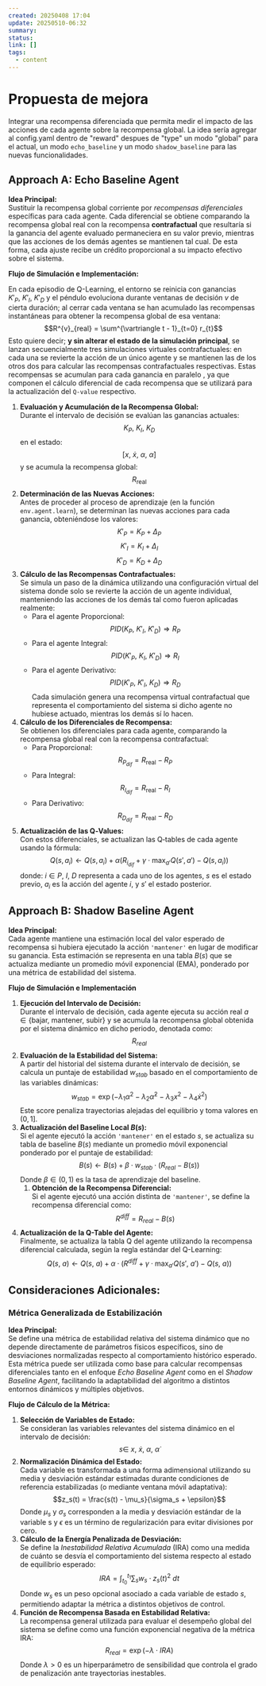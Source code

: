 ```yaml
---
created: 20250408 17:04
update: 20250510-06:32
summary: 
status: 
link: []
tags:
  - content
---
```

# Propuesta de mejora

Integrar una recompensa diferenciada que permita medir el impacto de las acciones de cada agente sobre la recompensa global. La idea sería agregar al config.yaml dentro de "reward" despues de "type" un modo "global" para el actual, un modo ``echo_baseline`` y un modo ``shadow_baseline`` para las nuevas funcionalidades. 

## Approach A: Echo Baseline Agent

**Idea Principal:**  
Sustituir la recompensa global corriente por _recompensas diferenciales_ específicas para cada agente. Cada diferencial se obtiene comparando la recompensa global real con la recompensa **contrafactual** que resultaría si la ganancia del agente evaluado permaneciera en su valor previo, mientras que las acciones de los demás agentes se mantienen tal cual. De esta forma, cada ajuste recibe un crédito proporcional a su impacto efectivo sobre el sistema.

**Flujo de Simulación e Implementación:**

En cada episodio de Q-Learning, el entorno se reinicia con ganancias $K'_P,\ K'_I,\ K'_D$ y el péndulo evoluciona durante ventanas de decisión $v$ de cierta duración; al cerrar cada ventana se han acumulado las recompensas instantáneas para obtener la recompensa global de esa ventana:
$$R^{v}_{real} = \sum^{\vartriangle t - 1}_{t=0} r_{t}$$
Esto quiere decir; **y sin alterar el estado de la simulación principal**, se lanzan secuencialmente tres simulaciones virtuales contrafactuales: en cada una se revierte la acción de un único agente y se mantienen las de los otros dos para calcular las recompensas contrafactuales respectivas. Estas recompensas se acumulan para cada ganancia en paralelo , ya que componen el cálculo diferencial de cada recompensa que se utilizará para la actualización del `Q-value` respectivo.

1. **Evaluación y Acumulación de la Recompensa Global:**  
    Durante el intervalo de decisión se evalúan las ganancias actuales:
    $$K_P,\ K_I,\ K_D$$
    en el estado:
    $$[x,\ \dot{x}, \ \alpha,\ \dot{\alpha}]$$
    y se acumula la recompensa global:
    $$R_{\text{real}}$$
2. **Determinación de las Nuevas Acciones:**  
    Antes de proceder al proceso de aprendizaje (en la función `env.agent.learn`), se determinan las nuevas acciones para cada ganancia, obteniéndose los valores:
    $$K'_P = K_P + \Delta_P$$$$K'_I = K_I + \Delta_I$$$$K'_D = K_D + \Delta_D$$
3. **Cálculo de las Recompensas Contrafactuales:**  
    Se simula un paso de la dinámica utilizando una configuración virtual del sistema donde solo se revierte la acción de un agente individual, manteniendo las acciones de los demás tal como fueron aplicadas realmente:
    - Para el agente Proporcional:
        $$PID(K_P,\ K'_I,\ K'_D) \Rightarrow R_P$$
    - Para el agente Integral:
        $$PID(K'_P,\ K_I,\ K'_D) \Rightarrow R_I$$
    - Para el agente Derivativo:
        $$PID(K'_P,\ K'_I,\ K_D) \Rightarrow R_D$$
    Cada simulación genera una recompensa virtual contrafactual que representa el comportamiento del sistema si dicho agente no hubiese actuado, mientras los demás sí lo hacen.
4. **Cálculo de los Diferenciales de Recompensa:**  
    Se obtienen los diferenciales para cada agente, comparando la recompensa global real con la recompensa contrafactual:
    - Para Proporcional:
        $$R_{P_{dif}} = R_{\text{real}} - R_P$$
    - Para Integral:
        $$R_{I_{dif}} = R_{\text{real}} - R_I$$
    - Para Derivativo:
        $$R_{D_{dif}} = R_{\text{real}} - R_D$$
5. **Actualización de las Q‑Values:**  
    Con estos diferenciales, se actualizan las Q‑tables de cada agente usando la fórmula:
    $$Q(s, a_i) \leftarrow Q(s, a_i) + \alpha \left( R_{i_{dif}} + \gamma \cdot \max_{a'} Q(s', a') - Q(s, a_i) \right)$$
    donde: $i \in {P,\ I,\ D}$ representa a cada uno de los agentes, $s$ es el estado previo, $a_i$ es la acción del agente $i$, y $s'$ el estado posterior.

## Approach B: Shadow Baseline Agent

**Idea Principal:**  
Cada agente mantiene una estimación local del valor esperado de recompensa si hubiera ejecutado la acción `'mantener'` en lugar de modificar su ganancia. Esta estimación se representa en una tabla $B(s)$ que se actualiza mediante un promedio móvil exponencial (EMA), ponderado por una métrica de estabilidad del sistema. 

**Flujo de Simulación e Implementación**

1. **Ejecución del Intervalo de Decisión:**  
    Durante el intervalo de decisión, cada agente ejecuta su acción real  $a \in \{\text{bajar},\ \text{mantener},\ \text{subir}\}$ y se acumula la recompensa global obtenida por el sistema dinámico en dicho periodo, denotada como:
    $$ R_{real}$$
2. **Evaluación de la Estabilidad del Sistema:**  
    A partir del historial del sistema durante el intervalo de decisión, se calcula un puntaje de estabilidad $w_{stab}$ basado en el comportamiento de las variables dinámicas:
    $$ w_{stab} = \exp( - \lambda_1 \alpha^2 - \lambda_2 \dot{\alpha}^2 - \lambda_3 x^2 - \lambda_4 \dot{x}^2)$$
    Este score penaliza trayectorias alejadas del equilibrio y toma valores en $(0, 1]$.
3. **Actualización del Baseline Local $B(s)$:**  
    Si el agente ejecutó la acción `'mantener'` en el estado $s$, se actualiza su tabla de baseline $B(s)$ mediante un promedio móvil exponencial ponderado por el puntaje de estabilidad:
    $$ B(s) \leftarrow B(s) + \beta \cdot w_{stab} \cdot ( R_{real} - B(s))$$
    Donde $\beta \in (0, 1)$ es la tasa de aprendizaje del baseline.
	1. **Obtención de la Recompensa Diferencial:**  
	    Si el agente ejecutó una acción distinta de `'mantener'`, se define la recompensa diferencial como:
	    $$ R^{diff} = R_{real} - B(s)$$
4. **Actualización de la Q-Table del Agente:**  
    Finalmente, se actualiza la tabla Q del agente utilizando la recompensa diferencial calculada, según la regla estándar del Q-Learning:
    $$ Q(s,\ a) \leftarrow Q(s,\ a) + \alpha \cdot ( R^{diff} + \gamma \cdot \max_{a'} Q(s',\ a') - Q(s,\ a))$$



## Consideraciones Adicionales: 

### Métrica Generalizada de Estabilización

**Idea Principal:**  
Se define una métrica de estabilidad relativa del sistema dinámico que no depende directamente de parámetros físicos específicos, sino de desviaciones normalizadas respecto al comportamiento histórico esperado. Esta métrica puede ser utilizada como base para calcular recompensas diferenciales tanto en el enfoque _Echo Baseline Agent_ como en el _Shadow Baseline Agent_, facilitando la adaptabilidad del algoritmo a distintos entornos dinámicos y múltiples objetivos.

**Flujo de Cálculo de la Métrica:**

1. **Selección de Variables de Estado:**  
    Se consideran las variables relevantes del sistema dinámico en el intervalo de decisión:
    $$s \in \ {x,\ \dot{x},\ \alpha,\ \dot{\alpha}}$$
2. **Normalización Dinámica del Estado:**  
    Cada variable es transformada a una forma adimensional utilizando su media y desviación estándar estimadas durante condiciones de referencia estabilizadas (o mediante ventana móvil adaptativa):
    $$z_s(t) = \frac{s(t) - \mu_s}{\sigma_s + \epsilon}$$
    Donde $\mu_s$ y $\sigma_s$ corresponden a la media y desviación estándar de la variable s y $\epsilon$ es un término de regularización para evitar divisiones por cero.
3. **Cálculo de la Energía Penalizada de Desviación:**  
    Se define la _Inestabilidad Relativa Acumulada_ (IRA) como una medida de cuánto se desvía el comportamiento del sistema respecto al estado de equilibrio esperado:  
    $$IRA = \int_{t_0}^{t_1} \sum_{s} w_s \cdot z_s(t)^2 \ dt$$
    Donde $w_s$ es un peso opcional asociado a cada variable de estado $s$, permitiendo adaptar la métrica a distintos objetivos de control.
4. **Función de Recompensa Basada en Estabilidad Relativa:**  
    La recompensa general utilizada para evaluar el desempeño global del sistema se define como una función exponencial negativa de la métrica IRA:  
    $$R_{real} = \exp(- \lambda \cdot IRA)$$
    Donde $\lambda > 0$ es un hiperparámetro de sensibilidad que controla el grado de penalización ante trayectorias inestables.
